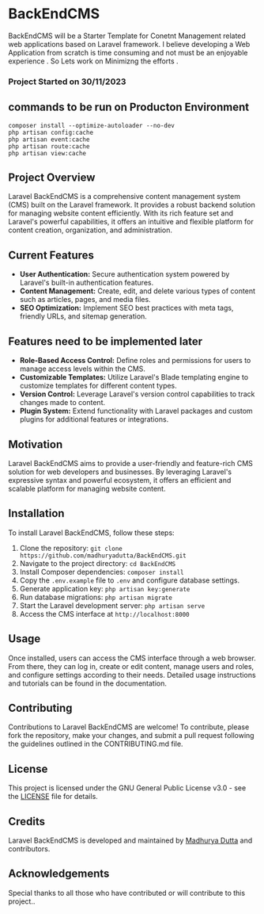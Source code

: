# BackEndCMS

BackEndCMS will be a Starter Template for Conetnt Management related web applications based on Laravel framework. I believe developing a Web Application from scratch is time consuming and not must be an enjoyable experience . So Lets work on Minimizng the efforts .

### Project Started on 30/11/2023 


## commands to be run on Producton Environment

```shell 
composer install --optimize-autoloader --no-dev 
php artisan config:cache
php artisan event:cache
php artisan route:cache
php artisan view:cache
```


## Project Overview
Laravel BackEndCMS is a comprehensive content management system (CMS) built on the Laravel framework. It provides a robust backend solution for managing website content efficiently. With its rich feature set and Laravel's powerful capabilities, it offers an intuitive and flexible platform for content creation, organization, and administration.

## Current Features
- **User Authentication:** Secure authentication system powered by Laravel's built-in authentication features.
- **Content Management:** Create, edit, and delete various types of content such as articles, pages, and media files.
- **SEO Optimization:** Implement SEO best practices with meta tags, friendly URLs, and sitemap generation.

## Features need to be implemented later
- **Role-Based Access Control:** Define roles and permissions for users to manage access levels within the CMS.
- **Customizable Templates:** Utilize Laravel's Blade templating engine to customize templates for different content types.
- **Version Control:** Leverage Laravel's version control capabilities to track changes made to content.
- **Plugin System:** Extend functionality with Laravel packages and custom plugins for additional features or integrations.

## Motivation
Laravel BackEndCMS aims to provide a user-friendly and feature-rich CMS solution for web developers and businesses. By leveraging Laravel's expressive syntax and powerful ecosystem, it offers an efficient and scalable platform for managing website content.

## Installation
To install Laravel BackEndCMS, follow these steps:
1. Clone the repository: `git clone https://github.com/madhuryadutta/BackEndCMS.git`
2. Navigate to the project directory: `cd BackEndCMS`
3. Install Composer dependencies: `composer install`
4. Copy the `.env.example` file to `.env` and configure database settings.
5. Generate application key: `php artisan key:generate`
6. Run database migrations: `php artisan migrate`
7. Start the Laravel development server: `php artisan serve`
8. Access the CMS interface at `http://localhost:8000`

## Usage
Once installed, users can access the CMS interface through a web browser. From there, they can log in, create or edit content, manage users and roles, and configure settings according to their needs. Detailed usage instructions and tutorials can be found in the documentation.

## Contributing
Contributions to Laravel BackEndCMS are welcome! To contribute, please fork the repository, make your changes, and submit a pull request following the guidelines outlined in the CONTRIBUTING.md file.

## License
This project is licensed under the GNU General Public License v3.0 - see the [LICENSE](LICENSE) file for details.

## Credits
Laravel BackEndCMS is developed and maintained by [Madhurya Dutta](https://github.com/madhuryadutta) and contributors.

## Acknowledgements
Special thanks to all those who have contributed or will contribute to this project..
